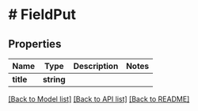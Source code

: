 # # FieldPut

## Properties

Name | Type | Description | Notes
------------ | ------------- | ------------- | -------------
**title** | **string** |  | 

[[Back to Model list]](../../README.md#documentation-for-models) [[Back to API list]](../../README.md#documentation-for-api-endpoints) [[Back to README]](../../README.md)



